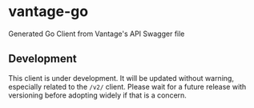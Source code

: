 # vantage-go
Generated Go Client from Vantage's API Swagger file

## Development
This client is under development. It will be updated without warning, especially related to the `/v2/` client. Please wait for a future release with versioning before adopting widely if that is a concern.

